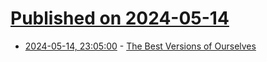 # [Published on 2024-05-14](index.md)

* [2024-05-14, 23:05:00](https://soylentnews.org/article.pl?sid=24/05/14/0343226&from=rss) - [The Best Versions of Ourselves](https://soylentnews.org/article.pl?sid=24/05/14/0343226&from=rss)
